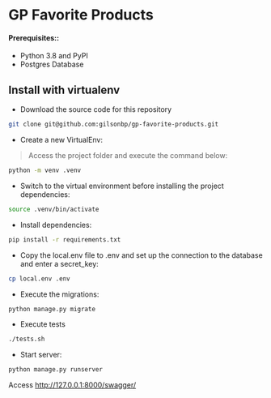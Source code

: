 # GP Favorite Products

#### Prerequisites::
- Python 3.8 and PyPI
- Postgres Database

## Install with virtualenv
- Download the source code for this repository
```bash
git clone git@github.com:gilsonbp/gp-favorite-products.git
```

- Create a new VirtualEnv:
> Access the project folder and execute the command below:
```bash
python -m venv .venv
```

- Switch to the virtual environment before installing the project dependencies:
```bash
source .venv/bin/activate
```

- Install dependencies:
```bash
pip install -r requirements.txt
```
- Copy the local.env file to .env and set up the connection to the database and enter a secret_key:
```bash
cp local.env .env
```

- Execute the migrations:
```bash
python manage.py migrate 
```

- Execute tests
```bash
./tests.sh
```

- Start server:
```bash
python manage.py runserver 
```
Access http://127.0.0.1:8000/swagger/
